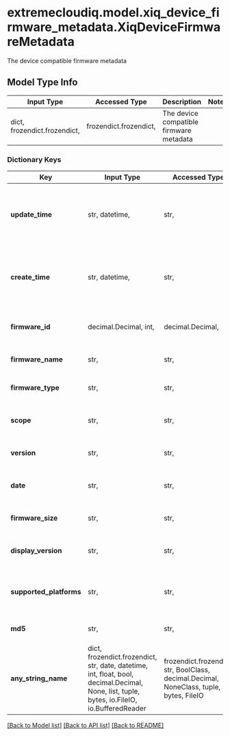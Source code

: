 # extremecloudiq.model.xiq_device_firmware_metadata.XiqDeviceFirmwareMetadata

The device compatible firmware metadata

## Model Type Info
Input Type | Accessed Type | Description | Notes
------------ | ------------- | ------------- | -------------
dict, frozendict.frozendict,  | frozendict.frozendict,  | The device compatible firmware metadata | 

### Dictionary Keys
Key | Input Type | Accessed Type | Description | Notes
------------ | ------------- | ------------- | ------------- | -------------
**update_time** | str, datetime,  | str,  | The last update time | value must conform to RFC-3339 date-time
**create_time** | str, datetime,  | str,  | The create time | value must conform to RFC-3339 date-time
**firmware_id** | decimal.Decimal, int,  | decimal.Decimal,  | The firmware metadata ID | value must be a 64 bit integer
**firmware_name** | str,  | str,  | The firmware name | [optional] 
**firmware_type** | str,  | str,  | The firmware type | [optional] 
**scope** | str,  | str,  | The firmware availability scope | [optional] 
**version** | str,  | str,  | The firmware version | [optional] 
**date** | str,  | str,  | The firmware release date | [optional] 
**firmware_size** | str,  | str,  | The firmware size | [optional] 
**display_version** | str,  | str,  | The firmware display version | [optional] 
**supported_platforms** | str,  | str,  | The platforms supported by the firmware | [optional] 
**md5** | str,  | str,  | The firmware md5 hash | [optional] 
**any_string_name** | dict, frozendict.frozendict, str, date, datetime, int, float, bool, decimal.Decimal, None, list, tuple, bytes, io.FileIO, io.BufferedReader | frozendict.frozendict, str, BoolClass, decimal.Decimal, NoneClass, tuple, bytes, FileIO | any string name can be used but the value must be the correct type | [optional]

[[Back to Model list]](../../README.md#documentation-for-models) [[Back to API list]](../../README.md#documentation-for-api-endpoints) [[Back to README]](../../README.md)

